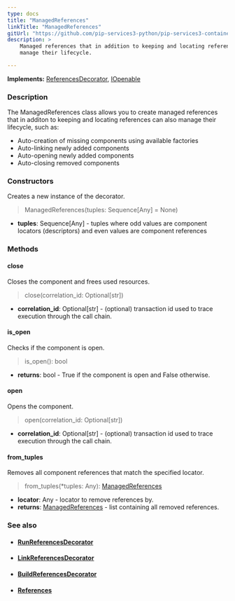```yaml
---
type: docs
title: "ManagedReferences"
linkTitle: "ManagedReferences"
gitUrl: "https://github.com/pip-services3-python/pip-services3-container-python"
description: >
    Managed references that in addition to keeping and locating references can also 
    manage their lifecycle.

---
```


**Implements:** [ReferencesDecorator](../references_decorator), [IOpenable](../../../commons/run/iopenable)

### Description

The ManagedReferences class allows you to create managed references that in additon to keeping and locating references can also manage their lifecycle, such as:

- Auto-creation of missing components using available factories
- Auto-linking newly added components
- Auto-opening newly added components
- Auto-closing removed components

### Constructors
Creates a new instance of the decorator.

> ManagedReferences(tuples: Sequence[Any] = None)

- **tuples**: Sequence[Any] - tuples where odd values are component locators (descriptors) and even values are component references

### Methods

#### close
Closes the component and frees used resources.

> close(correlation_id: Optional[str])
- **correlation_id**: Optional[str] - (optional) transaction id used to trace execution through the call chain.

#### is_open
Checks if the component is open.

> is_open(): bool
- **returns**: bool - True if the component is open and False otherwise.

#### open
Opens the component.

> open(correlation_id: Optional[str])
- **correlation_id**: Optional[str] - (optional) transaction id used to trace execution through the call chain.

#### from_tuples
Removes all component references that match the specified locator.

> from_tuples(*tuples: Any): [ManagedReferences]()
- **locator**: Any - locator to remove references by.
- **returns**: [ManagedReferences]() - list containing all removed references.


### See also
- #### [RunReferencesDecorator](../run_references_decorator)
- #### [LinkReferencesDecorator](../link_references_decorator)
- #### [BuildReferencesDecorator](../build_references_decorator)
- #### [References](../../../commons/refer/references)

